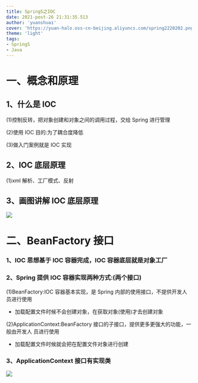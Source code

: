 ```yaml
---
title: Spring5之IOC
date: 2021-post-26 21:31:35.513
author: 'yuanshuai'
cover: 'https://yuan-halo.oss-cn-beijing.aliyuncs.com/spring2220202.png'
theme: 'light'
tags: 
- Spring5
- Java
---
```


# 一、概念和原理

## 1、什么是 IOC

 (1)控制反转，把对象创建和对象之间的调用过程，交给 Spring 进行管理

 (2)使用 IOC 目的:为了耦合度降低

 (3)做入门案例就是 IOC 实现

## 2、IOC 底层原理

 (1)xml 解析、工厂模式、反射

## 3、画图讲解 IOC 底层原理

![](https://hexobbblog.oss-cn-beijing.aliyuncs.com/images/spring5/16.png)

# **二、BeanFactory** 接口

### 1、IOC 思想基于 IOC 容器完成，IOC 容器底层就是对象工厂

### 2、Spring 提供 IOC 容器实现两种方式:(两个接口)

 (1)BeanFactory:IOC 容器基本实现，是 Spring 内部的使用接口，不提供开发人员进行使用 

* 加载配置文件时候不会创建对象，在获取对象(使用)才去创建对象

(2)ApplicationContext:BeanFactory 接口的子接口，提供更多更强大的功能，一般由开发人 员进行使用

- 加载配置文件时候就会把在配置文件对象进行创建

### 3、ApplicationContext 接口有实现类

![](https://hexobbblog.oss-cn-beijing.aliyuncs.com/images/spring5/17.png)